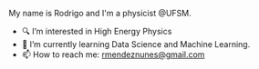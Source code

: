 My name is Rodrigo and I'm a physicist @UFSM.

- 🔍 I’m interested in  High Energy Physics
- 🌱 I’m currently learning Data Science and Machine Learning.
- 📫 How to reach me: rmendeznunes@gmail.com

<!---
R-MNunes/R-MNunes is a ✨ special ✨ repository because its `README.md` (this file) appears on your GitHub profile.
You can click the Preview link to take a look at your changes.
--->
